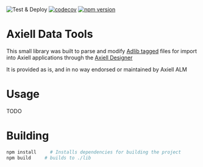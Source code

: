 ![Test & Deploy](https://github.com/ctot-nondef/ac-tools/actions/workflows/testandpublish.yml/badge.svg) [![codecov](https://codecov.io/gh/ctot-nondef/ac-tools/branch/master/graph/badge.svg?token=SY1X0ZURBY)](https://codecov.io/gh/ctot-nondef/ac-tools) [![npm version](https://badge.fury.io/js/@nondef%2Fac-tools.svg)](https://badge.fury.io/js/@nondef%2Fac-tools)

# Axiell Data Tools

This small library was built to parse and modify [Adlib tagged](https://documentation.axiell.com/alm/en/ds_eiefadlibtagged.html) files for
import into Axiell applications through the [Axiell Designer](http://documentation.axiell.com/ALM/EN/index.html?ds_designer.html)

It is provided as is, and in no way endorsed or maintained by Axiell ALM

# Usage

TODO


# Building

```bash
npm install     # Installs dependencies for building the project
npm build     # builds to ./lib
```
